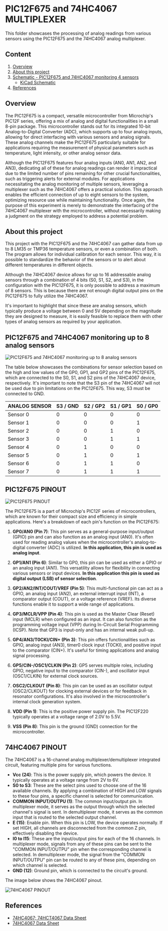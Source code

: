 # PIC12F675 and 74HC4067 MULTIPLEXER 

This folder showcases the processing of analog readings from various sensors using the PIC12F675 and the 74HC4067 analog multiplexer.


## Content

1. [Overview](#overview)
2. [About this project](#about-this-project)
3. [Schematic - PIC12F675 and 74HC4067 monitoring 4 sensors](#pic12f675-and-74HC4067-monitoring-4-sensors)
    * [KiCad Schematic](./KiCad/)
8. [References](#references)



## Overview

The PIC12F675 is a compact, versatile microcontroller from Microchip's PIC12F series, offering a mix of analog and digital functionalities in a small 8-pin package. This microcontroller stands out for its integrated 10-bit Analog-to-Digital Converter (ADC), which supports up to four analog inputs, allowing for direct interfacing with various sensors and analog signals. These analog channels make the PIC12F675 particularly suitable for applications requiring the measurement of physical parameters such as temperature, light intensity, or other analog sensor data.

Although the PIC12F675 features four analog inputs (AN0, AN1, AN2, and AN3), dedicating all of these for analog readings can render it impractical due to the limited number of pins remaining for other crucial functionalities, such as triggering alerts for external modules. For applications necessitating the analog monitoring of multiple sensors, leveraging a multiplexer such as the 74HC4067 offers a practical solution. This approach enables the efficient connection of up to eight sensors to the system, optimizing resource use while maintaining functionality. Once again, the purpose of this experiment is merely to demonstrate the interfacing of the 74HC4067 multiplexer with the microcontroller, without necessarily making a judgment on the strategy employed to address a potential problem.

## About this project 

This project with the PIC12F675 and the 74HC4067 can gather data from up to 8 LM35 or TMP36 temperature sensors, or even a combination of both. The program allows for individual calibration for each sensor. This way, it is possible to standardize the behavior of the sensors or to alert about different temperatures in different objects.

Although the 74HC4067 device allows for up to 16 addressable analog sensors through a combination of 4 bits (S0, S1, S2, and S3), in the configuration with the PIC12F675, it is only possible to address a maximum of 8 sensors. This is because there are not enough digital output pins on the PIC12F675 to fully utilize the 74HC4067.

It's important to highlight that since these are analog sensors, which typically produce a voltage between 0 and 5V depending on the magnitude they are designed to measure, it is easily feasible to replace them with other types of analog sensors as required by your application.


## PIC12F675 and 74HC4067 monitoring up to 8 analog sensors


![PIC12F675 and 74HC4067 monitoring up to 8 analog sensors](./SCHEMATIC_pic12f675_74hc4067_4_sensors.jpg)


The table below showcases the combinations for sensor selection based on the high and low values of the GP0, GP1, and GP2 pins of the PIC12F675, which are connected to the S0, S1, and S2 pins of the 74HC4067 device, respectively. It's important to note that the S3 pin of the 74HC4067 will not be used due to pin limitations on the PIC12F675. This way, S3 must be connected to GND.


| ANALOG SENSOR |  S3 / GND  |  S2 / GP2  |  S1 / GP1 | S0 / GP0 |   
| --------------| -----------| ---------  | --------- | -------- |
| Sensor 0      |     0      |     0      |    0      |     0    |
| Sensor 1      |     0      |     0      |    0      |     1    |
| Sensor 2      |     0      |     0      |    1      |     0    |
| Sensor 3      |     0      |     0      |    1      |     1    |
| Sensor 4      |     0      |     1      |    0      |     0    |
| Sensor 5      |     0      |     1      |    0      |     1    |
| Sensor 6      |     0      |     1      |    1      |     0    |
| Sensor 7      |     0      |     1      |    1      |     1    |


## PIC12F675 PINOUT

![PIC12F675 PINOUT](../../../images/PIC12F675_PINOUT.png)


The PIC12F675 is a part of Microchip's PIC12F series of microcontrollers, which are known for their compact size and efficiency in simple applications. Here's a breakdown of each pin's function on the PIC12F675:

1. **GP0/AN0 (Pin 7)**: This pin serves as a general-purpose input/output (GPIO) pin and can also function as an analog input (AN0). It's often used for reading analog values when the microcontroller's analog-to-digital converter (ADC) is utilized. **In this application, this pin is used as analog input**.

2. **GP1/AN1 (Pin 6)**: Similar to GP0, this pin can be used as either a GPIO or an analog input (AN1). This versatility allows for flexibility in connecting various sensors or input devices. **In this application this pin is used as digital output (LSB) of sensor selection**. 

3. **GP2/AN2/INT/COUT/VREF (Pin 5)**: This multi-functional pin can act as a GPIO, an analog input (AN2), an external interrupt input (INT), a comparator output (COUT), or a voltage reference (VREF). Its diverse functions enable it to support a wide range of applications.

4. **GP3/MCLR/VPP (Pin 4)**: This pin is used as the Master Clear (Reset) input (MCLR) when configured as an input. It can also function as the programming voltage input (VPP) during In-Circuit Serial Programming (ICSP). Note that GP3 is input-only and has an internal weak pull-up.

5. **GP4/AN3/T0CKI/CIN+ (Pin 3)**: This pin offers functionalities such as GPIO, analog input (AN3), timer0 clock input (T0CKI), and positive input to the comparator (CIN+). It's useful for timing applications and analog signal processing.

6. **GP5/CIN-/OSC1/CLKIN (Pin 2)**: GP5 serves multiple roles, including GPIO, negative input to the comparator (CIN-), and oscillator input (OSC1/CLKIN) for external clock sources.

7. **OSC2/CLKOUT (Pin 8)**: This pin can be used as an oscillator output (OSC2/CLKOUT) for clocking external devices or for feedback in resonator configurations. It's also involved in the microcontroller's internal clock generation system.

8. **VDD (Pin 1)**: This is the positive power supply pin. The PIC12F220 typically operates at a voltage range of 2.0V to 5.5V.

9. **VSS (Pin 8)**: This pin is the ground (GND) connection for the microcontroller.


## 74HC4067 PINOUT 

The 74HC4067 is a 16-channel analog multiplexer/demultiplexer integrated circuit, featuring multiple pins for various functions. 

- **Vcc (24)**: This is the power supply pin, which powers the device. It typically operates at a voltage range from 2V to 6V.
-  **S0 to S3**: These are the select pins used to choose one of the 16 available channels. By applying a combination of HIGH and LOW signals to these four pins, a specific channel is selected for communication.
-  **COMMON INPUT/OUTPU (1)**: The common input/output pin. In multiplexer mode, it serves as the output through which the selected channel's signal is sent. In demultiplexer mode, it serves as the common input that is routed to the selected output channel.
-  **E (15)**: Enable pin. When this pin is LOW, the device operates normally. If set HIGH, all channels are disconnected from the common Z pin, effectively disabling the device.
-  **I0 to I15**: These are the input/output pins for each of the 16 channels. In multiplexer mode, signals from any of these pins can be sent to the "COMMON INPUT/OUTPU" pin when the corresponding channel is selected. In demultiplexer mode, the signal from the "COMMON INPUT/OUTPU" pin can be routed to any of these pins, depending on which channel is selected.
-  **GND (12)**: Ground pin, which is connected to the circuit's ground.

The image below shows the 74HC4067 pinout.

![74HC4067 PINOUT](../../../images/74HC4067_PINOUT.png)



## References

- [74HC4067; 74HCT4067 Data Sheet](https://www.mouser.com/datasheet/2/302/74HC_HCT4067-224948.pdf)
- [74HC4067 Data Sheet](https://www.ti.com/lit/ds/symlink/cd74hc4067.pdf?ts=1712408119726&ref_url=https%253A%252F%252Fwww.ti.com%252Fproduct%252FCD74HC4067%253Futm_source%253Dgoogle%2526utm_medium%253Dcpc%2526utm_campaign%253Dasc-int-null-44700045336317248_prodfolderdynamic-cpc-pf-google-wwe_int%2526utm_content%253Dprodfolddynamic%2526ds_k%253DDYNAMIC+SEARCH+ADS%2526DCM%253Dyes%2526gad_source%253D1%2526gclid%253DCj0KCQjw5cOwBhCiARIsAJ5njua--idu3oMmmJlBPdJG1XiHKPkUcuo6TcF6jwI5wmPTOeduiskG2oAaAoujEALw_wcB%2526gclsrc%253Daw.ds)
